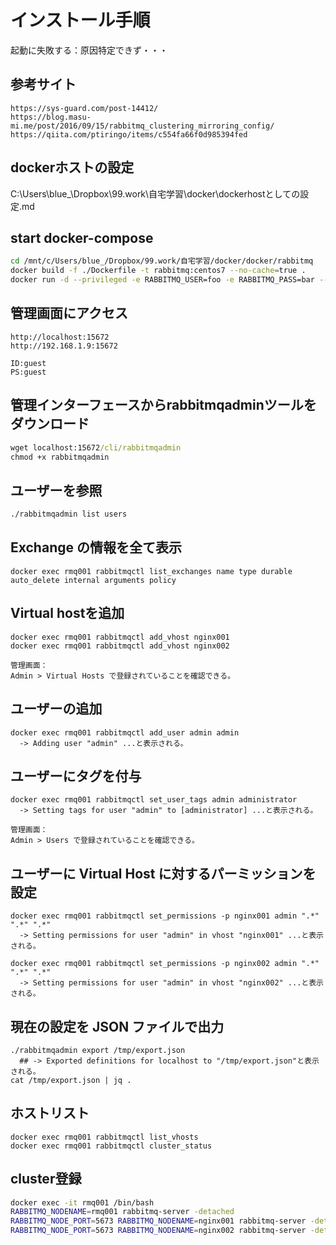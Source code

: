 # インストール手順

起動に失敗する：原因特定できず・・・

## 参考サイト

```url
https://sys-guard.com/post-14412/
https://blog.masu-mi.me/post/2016/09/15/rabbitmq_clustering_mirroring_config/
https://qiita.com/ptiringo/items/c554fa66f0d985394fed
```

## dockerホストの設定

C:\Users\blue_\Dropbox\99.work\自宅学習\docker\dockerhostとしての設定.md

## start docker-compose

```bash
cd /mnt/c/Users/blue_/Dropbox/99.work/自宅学習/docker/docker/rabbitmq
docker build -f ./Dockerfile -t rabbitmq:centos7 --no-cache=true .
docker run -d --privileged -e RABBITMQ_USER=foo -e RABBITMQ_PASS=bar --net=int_net --ip=172.19.0.7 -p 5672:5672 -p 15672:15672 -p 9005:22 -p 4369:4369 -p 25672:25672 --name rmq001 -h rmq001 rabbitmq:centos7 /sbin/init
```

## 管理画面にアクセス

```url
http://localhost:15672
http://192.168.1.9:15672

ID:guest
PS:guest
```

## 管理インターフェースからrabbitmqadminツールをダウンロード

```cmd
wget localhost:15672/cli/rabbitmqadmin
chmod +x rabbitmqadmin
```

## ユーザーを参照

```cmd
./rabbitmqadmin list users
```

## Exchange の情報を全て表示

```docker
docker exec rmq001 rabbitmqctl list_exchanges name type durable auto_delete internal arguments policy
```

## Virtual hostを追加

```docker
docker exec rmq001 rabbitmqctl add_vhost nginx001
docker exec rmq001 rabbitmqctl add_vhost nginx002

管理画面：
Admin > Virtual Hosts で登録されていることを確認できる。
```

## ユーザーの追加

```docker
docker exec rmq001 rabbitmqctl add_user admin admin
  -> Adding user "admin" ...と表示される。
```

## ユーザーにタグを付与

```docker
docker exec rmq001 rabbitmqctl set_user_tags admin administrator
  -> Setting tags for user "admin" to [administrator] ...と表示される。

管理画面：
Admin > Users で登録されていることを確認できる。
```

## ユーザーに Virtual Host に対するパーミッションを設定

```docker
docker exec rmq001 rabbitmqctl set_permissions -p nginx001 admin ".*" ".*" ".*"
  -> Setting permissions for user "admin" in vhost "nginx001" ...と表示される。

docker exec rmq001 rabbitmqctl set_permissions -p nginx002 admin ".*" ".*" ".*"
  -> Setting permissions for user "admin" in vhost "nginx002" ...と表示される。
```

## 現在の設定を JSON ファイルで出力

```docker
./rabbitmqadmin export /tmp/export.json
  ## -> Exported definitions for localhost to "/tmp/export.json"と表示される。
cat /tmp/export.json | jq .
```

## ホストリスト

```docker
docker exec rmq001 rabbitmqctl list_vhosts
docker exec rmq001 rabbitmqctl cluster_status
```

## cluster登録

```bash
docker exec -it rmq001 /bin/bash
RABBITMQ_NODENAME=rmq001 rabbitmq-server -detached
RABBITMQ_NODE_PORT=5673 RABBITMQ_NODENAME=nginx001 rabbitmq-server -detached
RABBITMQ_NODE_PORT=5673 RABBITMQ_NODENAME=nginx002 rabbitmq-server -detached
```
